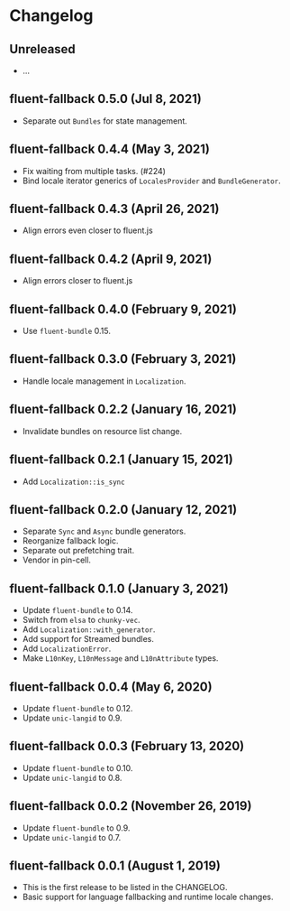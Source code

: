 # Changelog

## Unreleased

  - …

## fluent-fallback 0.5.0 (Jul 8, 2021)
  - Separate out `Bundles` for state management.

## fluent-fallback 0.4.4 (May 3, 2021)
  - Fix waiting from multiple tasks. (#224)
  - Bind locale iterator generics of `LocalesProvider` and `BundleGenerator`.

## fluent-fallback 0.4.3 (April 26, 2021)
  - Align errors even closer to fluent.js

## fluent-fallback 0.4.2 (April 9, 2021)
  - Align errors closer to fluent.js

## fluent-fallback 0.4.0 (February 9, 2021)
  - Use `fluent-bundle` 0.15.

## fluent-fallback 0.3.0 (February 3, 2021)
  - Handle locale management in `Localization`.

## fluent-fallback 0.2.2 (January 16, 2021)
  - Invalidate bundles on resource list change.

## fluent-fallback 0.2.1 (January 15, 2021)
  - Add `Localization::is_sync`

## fluent-fallback 0.2.0 (January 12, 2021)
  - Separate `Sync` and `Async` bundle generators.
  - Reorganize fallback logic.
  - Separate out prefetching trait.
  - Vendor in pin-cell.

## fluent-fallback 0.1.0 (January 3, 2021)
  - Update `fluent-bundle` to 0.14.
  - Switch from `elsa` to `chunky-vec`.
  - Add `Localization::with_generator`.
  - Add support for Streamed bundles.
  - Add `LocalizationError`.
  - Make `L10nKey`, `L10nMessage` and `L10nAttribute` types.

## fluent-fallback 0.0.4 (May 6, 2020)
  - Update `fluent-bundle` to 0.12.
  - Update `unic-langid` to 0.9.

## fluent-fallback 0.0.3 (February 13, 2020)
  - Update `fluent-bundle` to 0.10.
  - Update `unic-langid` to 0.8.

## fluent-fallback 0.0.2 (November 26, 2019)
  - Update `fluent-bundle` to 0.9.
  - Update `unic-langid` to 0.7.

## fluent-fallback 0.0.1 (August 1, 2019)

  - This is the first release to be listed in the CHANGELOG.
  - Basic support for language fallbacking and runtime locale changes.
